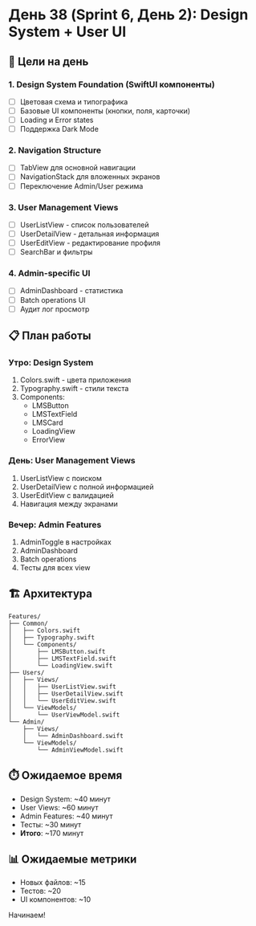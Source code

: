 # День 38 (Sprint 6, День 2): Design System + User UI

## 🎯 Цели на день

### 1. Design System Foundation (SwiftUI компоненты)
- [ ] Цветовая схема и типографика
- [ ] Базовые UI компоненты (кнопки, поля, карточки)
- [ ] Loading и Error states
- [ ] Поддержка Dark Mode

### 2. Navigation Structure
- [ ] TabView для основной навигации
- [ ] NavigationStack для вложенных экранов
- [ ] Переключение Admin/User режима

### 3. User Management Views
- [ ] UserListView - список пользователей
- [ ] UserDetailView - детальная информация
- [ ] UserEditView - редактирование профиля
- [ ] SearchBar и фильтры

### 4. Admin-specific UI
- [ ] AdminDashboard - статистика
- [ ] Batch operations UI
- [ ] Аудит лог просмотр

## 📋 План работы

### Утро: Design System
1. Colors.swift - цвета приложения
2. Typography.swift - стили текста
3. Components:
   - LMSButton
   - LMSTextField
   - LMSCard
   - LoadingView
   - ErrorView

### День: User Management Views
1. UserListView с поиском
2. UserDetailView с полной информацией
3. UserEditView с валидацией
4. Навигация между экранами

### Вечер: Admin Features
1. AdminToggle в настройках
2. AdminDashboard
3. Batch operations
4. Тесты для всех view

## 🏗️ Архитектура

```
Features/
├── Common/
│   ├── Colors.swift
│   ├── Typography.swift
│   └── Components/
│       ├── LMSButton.swift
│       ├── LMSTextField.swift
│       └── LoadingView.swift
├── Users/
│   ├── Views/
│   │   ├── UserListView.swift
│   │   ├── UserDetailView.swift
│   │   └── UserEditView.swift
│   └── ViewModels/
│       └── UserViewModel.swift
└── Admin/
    ├── Views/
    │   └── AdminDashboard.swift
    └── ViewModels/
        └── AdminViewModel.swift
```

## ⏱️ Ожидаемое время
- Design System: ~40 минут
- User Views: ~60 минут  
- Admin Features: ~40 минут
- Тесты: ~30 минут
- **Итого**: ~170 минут

## 📊 Ожидаемые метрики
- Новых файлов: ~15
- Тестов: ~20
- UI компонентов: ~10

Начинаем! 